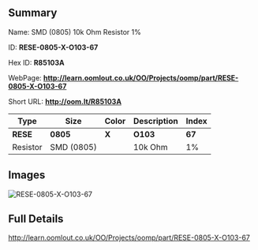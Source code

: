 

## Summary
 
Name:  SMD (0805) 10k Ohm Resistor 1% 

ID: __RESE-0805-X-O103-67__

Hex ID: __R85103A__

WebPage: __http://learn.oomlout.co.uk/OO/Projects/oomp/part/RESE-0805-X-O103-67__

Short URL: __http://oom.lt/R85103A__


| Type   | Size   | Color   | Description   | Index   |    
| ----- | ------   | ------   | -----   | ----   |    
| __RESE__   					| __0805__   					| __X__    						| __O103__    					| __67__ |    
| Resistor		| SMD (0805)	| 		| 10k Ohm	| 1%	|

## Images
![RESE-0805-X-O103-67](http://oomlout.com/oomp-gen/parts/RESE-0805-X-O103-67/RESE-0805-X-O103-67_420.jpg)

## Full Details

 http://learn.oomlout.co.uk/OO/Projects/oomp/part/RESE-0805-X-O103-67

